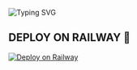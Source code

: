 ![Typing SVG](https://readme-typing-svg.herokuapp.com/?lines=Selam,+ben+LuazHCK!)





## DEPLOY ON RAILWAY 🚀



[![Deploy on Railway](https://railway.app/button.svg)](https://railway.app/new/template/alAS1D?referralCode=bb6vKE)

